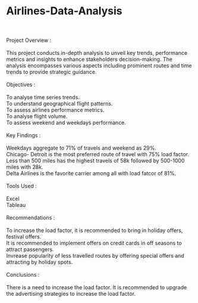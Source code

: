 # Airlines-Data-Analysis<br/>
<br/>
<br/>
Project Overview :<br/>
<br/>
This project conducts in-depth analysis to unveil key trends, performance metrics and insights to enhance stakeholders decision-making. The analysis encompasses various aspects including prominent routes and time trends to provide strategic guidance.<br/>
<br/>
Objectives :<br/>
<br/>
To analyse time series trends.<br/>
To understand geographical flight patterns.<br/>
To assess airlines performance metrics.<br/>
To analyse flight volume.<br/>
To assess weekend and weekdays performance.<br/>
<br/>
Key Findings :<br/>
<br/>
Weekdays aggregate to 71% of travels and weekend as 29%.<br/>
Chicago- Detroit is the most preferred route of travel with 75% load factor.<br/>
Less than 500 miles has the highest travels of 58k followed by 500-1000 miles with 28k.<br/>
Delta Airlines is the favorite carrier among all with load fatcor of 81%.<br/>
<br/>
Tools Used :<br/>
<br/>
Excel<br/>
Tableau<br/>
<br/>
Recommendations :<br/>
<br/>
To increase the load factor, it is recommended to bring in holiday offers, festival offers.<br/>
It is recommended to implement offers on credit cards in off seasons to attract passengers.<br/>
Invrease popularity of less travelled routes by offering special offers and attracting by holiday spots.<br/>
<br/>
Conclusions :<br/>
<br/>
There is a need to increase the load factor. It is recommended to upgrade the advertising strategies to increase the load factor.<br/>

